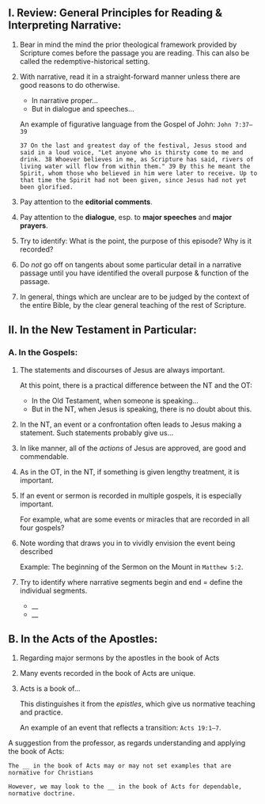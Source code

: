 ## I. Review: General Principles for Reading & Interpreting Narrative:

1. Bear in mind the mind the prior theological framework provided by Scripture comes before the passage you are reading. This can also be called the redemptive-historical setting.

2. With narrative, read it in a straight-forward manner unless there are good reasons to do otherwise.
   - In narrative proper...
   - But in dialogue and speeches...

   An example of figurative language from the Gospel of John: `John 7:37—39`

       37 On the last and greatest day of the festival, Jesus stood and said in a loud voice, "Let anyone who is thirsty come to me and drink. 38 Whoever believes in me, as Scripture has said, rivers of living water will flow from within them." 39 By this he meant the Spirit, whom those who believed in him were later to receive. Up to that time the Spirit had not been given, since Jesus had not yet been glorified.

3. Pay attention to the **editorial comments**.

4. Pay attention to the **dialogue**, esp. to **major speeches** and **major prayers**.

5. Try to identify: What is the point, the purpose of this episode? Why is it recorded?

6. Do _not_ go off on tangents about some particular detail in a narrative passage until you have identified the overall purpose & function of the passage.

7. In general, things which are unclear are to be judged by the context of the entire Bible, by the clear general teaching of the rest of Scripture.

## II. In the New Testament in Particular:

### A. In the Gospels:

1. The statements and discourses of Jesus are always important.

   At this point, there is a practical difference between the NT and the OT:

   - In the Old Testament, when someone is speaking...
   - But in the NT, when Jesus is speaking, there is no doubt about this.

2. In the NT, an event or a confrontation often leads to Jesus making a statement. Such statements probably give us...

3. In like manner, all of the _actions_ of Jesus are approved, are good and commendable.

4. As in the OT, in the NT, if something is given lengthy treatment, it is important.

5. If an event or sermon is recorded in multiple gospels, it is especially important.

   For example, what are some events or miracles that are recorded in all four gospels?

6. Note wording that draws you in to vividly envision the event being described

   Example: The beginning of the Sermon on the Mount in `Matthew 5:2`.

7. Try to identify where narrative segments begin and end = define the individual segments.
   - __
   - __

## B. In the Acts of the Apostles:

1. Regarding major sermons by the apostles in the book of Acts

2. Many events recorded in the book of Acts are unique.

3. Acts is a book of...

   This distinguishes it from the _epistles_, which give us normative teaching and practice.

   An example of an event that reflects a transition: `Acts 19:1—7`.

A suggestion from the professor, as regards understanding and applying the book of Acts:

    The __ in the book of Acts may or may not set examples that are normative for Christians

    However, we may look to the __ in the book of Acts for dependable, normative doctrine.